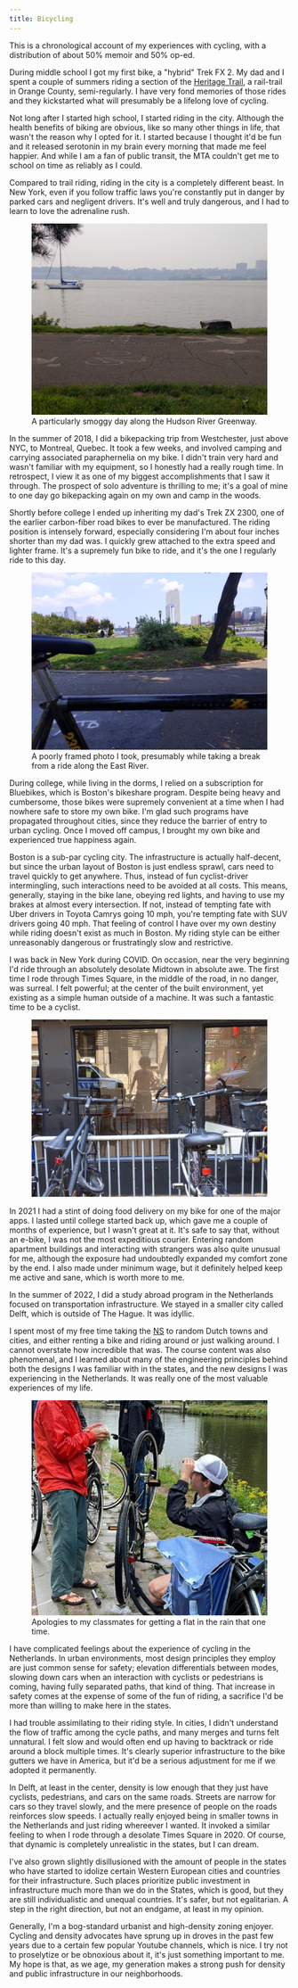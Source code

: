 ```yaml
---
title: Bicycling
---
```


This is a chronological account of my experiences with cycling, with a distribution of about 50% memoir and 50% op-ed. 

During middle school I got my first bike, a "hybrid" Trek FX 2. My dad and I spent a couple of summers riding a section of the [Heritage Trail](https://www.orangecountygov.com/1475/Heritage-Trail), a rail-trail in Orange County, semi-regularly. I have very fond memories of those rides and they kickstarted what will presumably be a lifelong love of cycling.

Not long after I started high school, I started riding in the city. Although the health benefits of biking are obvious, like so many other things in life, that wasn't the reason why I opted for it. I started because I thought it'd be fun and it released serotonin in my brain every morning that made me feel happier. And while I am a fan of public transit, the MTA couldn't get me to school on time as reliably as I could.

Compared to trail riding, riding in the city is a completely different beast. In New York, even if you follow traffic laws you're constantly put in danger by parked cars and negligent drivers. It's well and truly dangerous, and I had to learn to love the adrenaline rush.

<figure id="me">
  <img src="/images/bikes/smog.jpg">
  <figcaption>A particularly smoggy day along the Hudson River Greenway.</figcaption>
</figure>

In the summer of 2018, I did a bikepacking trip from Westchester, just above NYC, to Montreal, Quebec. It took a few weeks, and involved camping and carrying associated paraphernelia on my bike. I didn't train very hard and wasn't familiar with my equipment, so I honestly had a really rough time. In retrospect, I view it as one of my biggest accomplishments that I saw it through. The prospect of solo adventure is thrilling to me; it's a goal of mine to one day go bikepacking again on my own and camp in the woods.

Shortly before college I ended up inheriting my dad's Trek ZX 2300, one of the earlier carbon-fiber road bikes to ever be manufactured. The riding position is intensely forward, especially considering I'm about four inches shorter than my dad was. I quickly grew attached to the extra speed and lighter frame. It's a supremely fun bike to ride, and it's the one I regularly ride to this day.

<figure id="me">
  <img src="/images/bikes/eastriver.jpg">
  <figcaption>A poorly framed photo I took, presumably while taking a break from a ride along the East River.</figcaption>
</figure>

During college, while living in the dorms, I relied on a subscription for Bluebikes, which is Boston's bikeshare program. Despite being heavy and cumbersome, those bikes were supremely convenient at a time when I had nowhere safe to store my own bike. I'm glad such programs have propagated throughout cities, since they reduce the barrier of entry to urban cycling. Once I moved off campus, I brought my own bike and experienced true happiness again.

Boston is a sub-par cycling city. The infrastructure is actually half-decent, but since the urban layout of Boston is just endless sprawl, cars need to travel quickly to get anywhere. Thus, instead of fun cyclist-driver intermingling, such interactions need to be avoided at all costs. This means, generally, staying in the bike lane, obeying red lights, and having to use my brakes at almost every intersection. If not, instead of tempting fate with Uber drivers in Toyota Camrys going 10 mph, you're tempting fate with SUV drivers going 40 mph. That feeling of control I have over my own destiny while riding doesn't exist as much in Boston. My riding style can be either unreasonably dangerous or frustratingly slow and restrictive. 

I was back in New York during COVID. On occasion, near the very beginning I'd ride through an absolutely desolate Midtown in absolute awe. The first time I rode through Times Square, in the middle of the road, in no danger, was surreal. I felt powerful; at the center of the built environment, yet existing as a simple human outside of a machine. It was such a fantastic time to be a cyclist.

<figure id="me">
  <img src="/images/bikes/me.jpg">
</figure>

In 2021 I had a stint of doing food delivery on my bike for one of the major apps. I lasted until college started back up, which gave me a couple of months of experience, but I wasn't great at it. It's safe to say that, without an e-bike, I was not the most expeditious courier. Entering random apartment buildings and interacting with strangers was also quite unusual for me, although the exposure had undoubtedly expanded my comfort zone by the end. I also made under minimum wage, but it definitely helped keep me active and sane, which is worth more to me.

In the summer of 2022, I did a study abroad program in the Netherlands focused on transportation infrastructure. We stayed in a smaller city called Delft, which is outside of The Hague. It was idyllic. 

I spent most of my free time taking the [NS](https://en.wikipedia.org/wiki/Nederlandse_Spoorwegen) to random Dutch towns and cities, and either renting a bike and riding around or just walking around. I cannot overstate how incredible that was. The course content was also phenomenal, and I learned about many of the engineering principles behind both the designs I was familiar with in the states, and the new designs I was experiencing in the Netherlands. It was really one of the most valuable experiences of my life.

<figure id="me">
  <img src="/images/bikes/flat.jpeg">
  <figcaption>Apologies to my classmates for getting a flat in the rain that one time.</figcaption>
</figure>

I have complicated feelings about the experience of cycling in the Netherlands. In urban environments, most design principles they employ are just common sense for safety; elevation differentials between modes, slowing down cars when an interaction with cyclists or pedestrians is coming, having fully separated paths, that kind of thing. That increase in safety comes at the expense of some of the fun of riding, a sacrifice I'd be more than willing to make here in the states. 

I had trouble assimilating to their riding style. In cities, I didn't understand the flow of traffic among the cycle paths, and many merges and turns felt unnatural. I felt slow and would often end up having to backtrack or ride around a block multiple times. It's clearly superior infrastructure to the bike gutters we have in America, but it'd be a serious adjustment for me if we adopted it permanently.

In Delft, at least in the center, density is low enough that they just have cyclists, pedestrians, and cars on the same roads. Streets are narrow for cars so they travel slowly, and the mere presence of people on the roads reinforces slow speeds. I actually really enjoyed being in smaller towns in the Netherlands and just riding whereever I wanted. It invoked a similar feeling to when I rode through a desolate Times Square in 2020. Of course, that dynamic is completely unrealistic in the states, but I can dream.

I've also grown slightly disillusioned with the amount of people in the states who have started to idolize certain Western European cities and countries for their infrastructure. Such places prioritize public investment in infrastructure much more than we do in the States, which is good, but they are still individualistic and unequal countries. It's safer, but not egalitarian. A step in the right direction, but not an endgame, at least in my opinion.

Generally, I'm a bog-standard urbanist and high-density zoning enjoyer. Cycling and density advocates have sprung up in droves in the past few years due to a certain few popular Youtube channels, which is nice. I try not to proselytize or be obnoxious about it, it's just something important to me. My hope is that, as we age, my generation makes a strong push for density and public infrastructure in our neighborhoods. 
